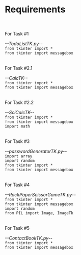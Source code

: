 
<html lang="en">
<body>

<h1>Requirements</h1>

<div class="task">
<br>
<p class="task-title">For Task #1</p>
<div class="task-description">
<i>--TodoListTK.py--</i>
<br>
<code>from tkinter import *</code>
<br>
<code>from tkinter import messagebox</code>

</div>
</div>

<div class="task">
<br>
<p class="task-title">For Task #2.1</p>
<div class="task-description">
<i>--CalcTK--</i>
<br>
<code>from tkinter import *</code>
<br>
<code>from tkinter import messagebox</code>
</div>
</div>

<div class="task">
<br>
<p class="task-title">For Task #2.2</p>
<div class="task-description">
<i>--SciCalcTK--</i>
<br>
<code>from tkinter import *</code>
<br>
<code>from tkinter import messagebox</code>
<br>
<code>import math</code>
</div>
</div>

<div class="task">
<br>
<p class="task-title">For Task #3</p>
<div class="task-description">
<i>--passwordGeneratorTK.py--</i>
<br>
<code>import array</code>
<br>
<code>import random</code>
<br>
<code>from tkinter import *</code>
<br>
<code>from tkinter import messagebox</code>
</div>
</div>

<div class="task">
<br>
<p class="task-title">For Task #4</p>
<div class="task-description">
<i>--RockPaperScissorGameTK.py--</i>
<br>
<code>from tkinter import *</code>
<br>
<code>from tkinter import messagebox</code>
<br>
<code>import random</code>
<br>
<code>from PIL import Image, ImageTk</code>
</div>
</div>

<div class="task">
<br>
<p class="task-title">For Task #5</p>
<div class="task-description">
<i>--ContactBookTK.py--</i>
<br>
<code>from tkinter import *</code>
<br>
<code>from tkinter import messagebox</code>
</div>
</div>

</body>
</html>
